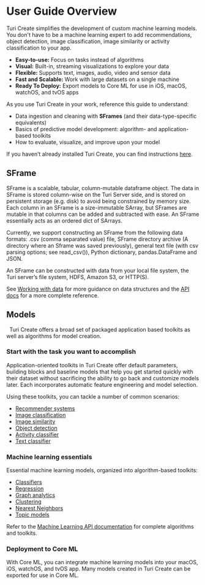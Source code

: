 # User Guide Overview

Turi Create simplifies the development of custom machine learning models. You
don't have to be a machine learning expert to add recommendations, object
detection, image classification, image similarity or activity classification to
your app.

* **Easy-to-use:** Focus on tasks instead of algorithms
* **Visual:** Built-in, streaming visualizations to explore your data
* **Flexible:** Supports text, images, audio, video and sensor data
* **Fast and Scalable:** Work with large datasets on a single machine
* **Ready To Deploy:** Export models to Core ML for use in iOS, macOS, watchOS, and tvOS apps

As you use Turi Create in your work, reference this guide to understand:

* Data ingestion and cleaning with **SFrames** (and their data-type-specific equivalents)
* Basics of predictive model development: algorithm- and application-based toolkits
* How to evaluate, visualize, and improve upon your model

If you haven’t already installed Turi Create, you can find instructions
[here](https://github.com/apple/turicreate).

## SFrame

SFrame is a scalable, tabular, column-mutable dataframe object. The data
in SFrame is stored column-wise on the Turi Server side, and is stored
on persistent storage (e.g. disk) to avoid being constrained by memory
size. Each column in an SFrame is a size-immutable SArray, but SFrames
are mutable in that columns can be added and subtracted with ease. An
SFrame essentially acts as an ordered dict of SArrays.

Currently, we support constructing an SFrame from the following data
formats: .csv (comma separated value) file, SFrame directory archive (A
directory where an Sframe was saved previously), general text file (with
csv parsing options; see read_csv()), Python dictionary,
pandas.DataFrame and JSON.

An SFrame can be constructed with data from your local file system, the
Turi server’s file system, HDFS, Amazon S3, or HTTP(S).

See [Working with data](sframe/README.md) for more guidance on
data structures and the [API
docs](https://apple.github.io/turicreate/docs/api/turicreate.data_structures.html)
for a more complete reference.

## Models
 
Turi Create offers a broad set of packaged application based toolkits as
well as algorithms for model creation.
 
### Start with the task you want to accomplish

Application-oriented toolkits in Turi Create offer default parameters, building
blocks and baseline models that help you get started quickly with their
dataset without sacrificing the ability to go back and customize models
later. Each incorporates automatic feature engineering and model
selection.

Using these toolkits, you can tackle a number of common scenarios:
* [Recommender systems](recommender/README.md)
* [Image classification](image_classifier/README.md)
* [Image similarity](image_similarity/README.md)
* [Object detection](object_detection/README.md)
* [Activity classifier](activity_classifier/README.md)
* [Text classifier](text_classifier/README.md)

### Machine learning essentials

Essential machine learning models, organized into algorithm-based
toolkits:

* [Classifiers](supervised-learning/classifier.md)
* [Regression](supervised-learning/regression.md)
* [Graph analytics](graph_analytics/README.md)
* [Clustering](clustering/README.md)
* [Nearest Neighbors](nearest_neighbors/nearest_neighbors.md)
* [Topic models](text/README.md)

Refer to the [Machine Learning API
documentation](https://apple.github.io/turicreate/docs/api/turicreate.toolkits.html)
for complete algorithms and toolkits.

### Deployment to Core ML

With Core ML, you can integrate machine learning models into your macOS,
iOS, watchOS, and tvOS app. Many models created  in Turi Create can be
exported for use in Core ML.

